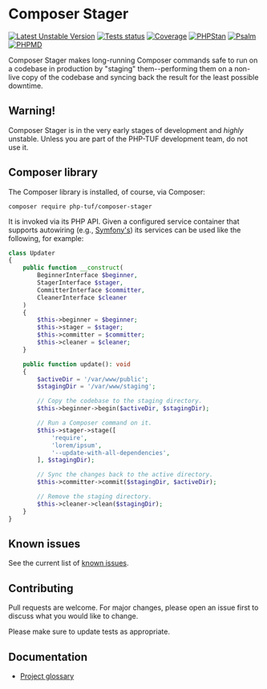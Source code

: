 # Composer Stager

[![Latest Unstable Version](https://poser.pugx.org/php-tuf/composer-stager/v/unstable)](https://packagist.org/packages/php-tuf/composer-stager)
[![Tests status](https://github.com/php-tuf/composer-stager/actions/workflows/main.yml/badge.svg)](https://github.com/php-tuf/composer-stager/actions/workflows/main.yml)
[![Coverage](https://img.shields.io/badge/Coverage-100%25-brightgreen.svg?style=flat)](https://github.com/php-tuf/composer-stager/actions/workflows/main.yml)
[![PHPStan](https://img.shields.io/badge/PHPStan-max-brightgreen.svg?style=flat)](https://github.com/phpstan/phpstan)
[![Psalm](https://img.shields.io/badge/Psalm-1-brightgreen.svg?style=flat)](https://github.com/phpstan/phpstan)
[![PHPMD](https://img.shields.io/static/v1?label=PHPMD&message=all&color=brightgreen)](https://phpmd.org/)

Composer Stager makes long-running Composer commands safe to run on a codebase in production by "staging" them--performing them on a non-live copy of the codebase and syncing back the result for the least possible downtime.

<!-- @todo Remove warning once there's a stable release. -->
## Warning!

Composer Stager is in the very early stages of development and _highly_ unstable. Unless you are part of the PHP-TUF development team, do not use it.

## Composer library

The Composer library is installed, of course, via Composer:

```shell
composer require php-tuf/composer-stager
```

It is invoked via its PHP API. Given a configured service container that supports autowiring (e.g., [Symfony's](https://symfony.com/doc/current/service_container.html)) its services can be used like the following, for example:

```php
class Updater
{
    public function __construct(
        BeginnerInterface $beginner,
        StagerInterface $stager,
        CommitterInterface $committer,
        CleanerInterface $cleaner
    )
    {
        $this->beginner = $beginner;
        $this->stager = $stager;
        $this->committer = $committer;
        $this->cleaner = $cleaner;
    }

    public function update(): void
    {
        $activeDir = '/var/www/public';
        $stagingDir = '/var/www/staging';

        // Copy the codebase to the staging directory.
        $this->beginner->begin($activeDir, $stagingDir);

        // Run a Composer command on it.
        $this->stager->stage([
            'require',
            'lorem/ipsum',
            '--update-with-all-dependencies',
        ], $stagingDir);

        // Sync the changes back to the active directory.
        $this->committer->commit($stagingDir, $activeDir);

        // Remove the staging directory.
        $this->cleaner->clean($stagingDir);
    }
}
```

## Known issues

See the current list of [known issues](known_issues.md).

## Contributing

Pull requests are welcome. For major changes, please open an issue first to discuss what you would like to change.

Please make sure to update tests as appropriate.

## Documentation

* [Project glossary](glossary.md)

